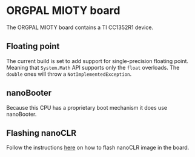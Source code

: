 # ORGPAL MIOTY board

The ORGPAL MIOTY board contains a TI CC1352R1 device.


## Floating point

The current build is set to add support for single-precision floating point.
Meaning that `System.Math` API supports only the `float` overloads. The `double` ones will throw a `NotImplementedException`.

## nanoBooter

Because this CPU has a proprietary boot mechanism it does use nanoBooter.

## Flashing nanoCLR

Follow the instructions [here](http://docs.nanoframework.net/content/ti-cc32xx/flash-nanoclr.html) on how to flash nanoCLR image in the board.

